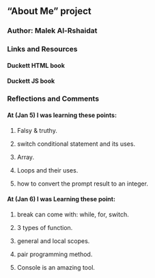 ## “About Me” project

### Author: Malek Al-Rshaidat

### Links and Resources

#### Duckett HTML book

#### Duckett JS book

### Reflections and Comments

#### At (Jan 5) I was learning these points:

1. Falsy & truthy.

2. switch conditional statement and its uses.

3. Array.

4. Loops and their uses.

5. how to convert the prompt result to an integer.

#### At (Jan 6) I was Learning these point:

1. break can come with: while, for, switch.

2. 3 types of function.

3. general and local scopes.

4. pair programming method.

5. Console is an amazing tool.
